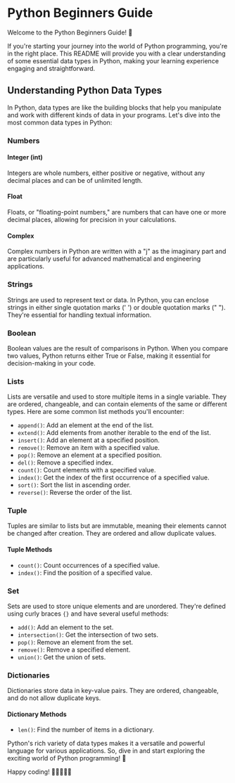 # Python Beginners Guide

Welcome to the Python Beginners Guide! 🐍

If you're starting your journey into the world of Python programming, you're in the right place. This README will provide you with a clear understanding of some essential data types in Python, making your learning experience engaging and straightforward.

## Understanding Python Data Types

In Python, data types are like the building blocks that help you manipulate and work with different kinds of data in your programs. Let's dive into the most common data types in Python:

### Numbers

#### Integer (int)
Integers are whole numbers, either positive or negative, without any decimal places and can be of unlimited length.

#### Float
Floats, or "floating-point numbers," are numbers that can have one or more decimal places, allowing for precision in your calculations.

#### Complex
Complex numbers in Python are written with a "j" as the imaginary part and are particularly useful for advanced mathematical and engineering applications.

### Strings

Strings are used to represent text or data. In Python, you can enclose strings in either single quotation marks (' ') or double quotation marks (" "). They're essential for handling textual information.

### Boolean

Boolean values are the result of comparisons in Python. When you compare two values, Python returns either True or False, making it essential for decision-making in your code.

### Lists

Lists are versatile and used to store multiple items in a single variable. They are ordered, changeable, and can contain elements of the same or different types. Here are some common list methods you'll encounter:

- `append()`: Add an element at the end of the list.
- `extend()`: Add elements from another iterable to the end of the list.
- `insert()`: Add an element at a specified position.
- `remove()`: Remove an item with a specified value.
- `pop()`: Remove an element at a specified position.
- `del()`: Remove a specified index.
- `count()`: Count elements with a specified value.
- `index()`: Get the index of the first occurrence of a specified value.
- `sort()`: Sort the list in ascending order.
- `reverse()`: Reverse the order of the list.

### Tuple

Tuples are similar to lists but are immutable, meaning their elements cannot be changed after creation. They are ordered and allow duplicate values.

#### Tuple Methods

- `count()`: Count occurrences of a specified value.
- `index()`: Find the position of a specified value.

### Set

Sets are used to store unique elements and are unordered. They're defined using curly braces `{}` and have several useful methods:

- `add()`: Add an element to the set.
- `intersection()`: Get the intersection of two sets.
- `pop()`: Remove an element from the set.
- `remove()`: Remove a specified element.
- `union()`: Get the union of sets.

### Dictionaries

Dictionaries store data in key-value pairs. They are ordered, changeable, and do not allow duplicate keys.

#### Dictionary Methods

- `len()`: Find the number of items in a dictionary.

Python's rich variety of data types makes it a versatile and powerful language for various applications. So, dive in and start exploring the exciting world of Python programming! 🚀

Happy coding! 🐍👨‍💻👩‍💻
